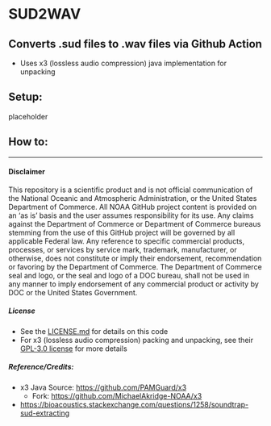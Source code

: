 # SUD2WAV
## Converts .sud files to .wav files via Github Action 
- Uses x3 (lossless audio compression) java implementation for unpacking

## Setup:

placeholder

## How to: 


----------
#### Disclaimer
This repository is a scientific product and is not official communication of the National Oceanic and Atmospheric Administration, or the United States Department of Commerce. All NOAA GitHub project content is provided on an ‘as is’ basis and the user assumes responsibility for its use. Any claims against the Department of Commerce or Department of Commerce bureaus stemming from the use of this GitHub project will be governed by all applicable Federal law. Any reference to specific commercial products, processes, or services by service mark, trademark, manufacturer, or otherwise, does not constitute or imply their endorsement, recommendation or favoring by the Department of Commerce. The Department of Commerce seal and logo, or the seal and logo of a DOC bureau, shall not be used in any manner to imply endorsement of any commercial product or activity by DOC or the United States Government.

##### License
- See the [LICENSE.md](./LICENSE.md) for details on this code
- For x3 (lossless audio compression) packing and unpacking, see their [GPL-3.0 license](https://github.com/PAMGuard/x3/blob/main/LICENSE) for more details
  
##### Reference/Credits: 
- x3 Java Source: https://github.com/PAMGuard/x3
  - Fork: https://github.com/MichaelAkridge-NOAA/x3
- https://bioacoustics.stackexchange.com/questions/1258/soundtrap-sud-extracting
